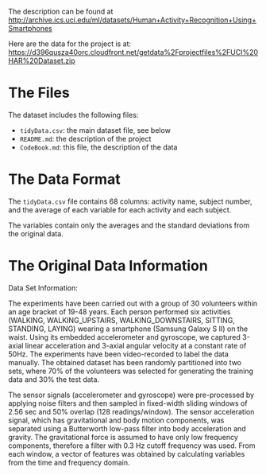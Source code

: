 




The description can be found at
http://archive.ics.uci.edu/ml/datasets/Human+Activity+Recognition+Using+Smartphones

Here are the data for the project is at:
https://d396qusza40orc.cloudfront.net/getdata%2Fprojectfiles%2FUCI%20HAR%20Dataset.zip


# The Files

The dataset includes the following files:

- `tidyData.csv`: the main dataset file, see below
- `README.md`: the description of the project
- `CodeBook.md`: this file, the description of the data

# The Data Format

The `tidyData.csv` file contains 68 columns: activity name, subject
number, and the average of each variable for each activity and each
subject.

The variables contain only the averages and the standard deviations from
the original data.

# The Original Data Information


Data Set Information:

The experiments have been carried out with a group of 30 volunteers within
an age bracket of 19-48 years. Each person performed six activities
(WALKING, WALKING\_UPSTAIRS, WALKING\_DOWNSTAIRS, SITTING, STANDING,
LAYING) wearing a smartphone (Samsung Galaxy S II) on the waist. Using its
embedded accelerometer and gyroscope, we captured 3-axial linear
acceleration and 3-axial angular velocity at a constant rate of 50Hz.
The experiments have been video-recorded to label the data manually. The
obtained dataset has been randomly partitioned into two sets, where 70% of
the volunteers was selected for generating the training data and 30% the
test data.

The sensor signals (accelerometer and gyroscope) were pre-processed by
applying noise filters and then sampled in fixed-width sliding windows of
2.56 sec and 50% overlap (128 readings/window). The sensor acceleration
signal, which has gravitational and body motion components, was separated
using a Butterworth low-pass filter into body acceleration and gravity.
The gravitational force is assumed to have only low frequency components,
therefore a filter with 0.3 Hz cutoff frequency was used. From each
window, a vector of features was obtained by calculating variables from
the time and frequency domain.

